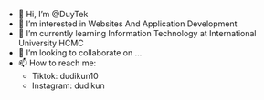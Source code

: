 - 👋 Hi, I’m @DuyTek
- 👀 I’m interested in Websites And Application Development
- 🌱 I’m currently learning Information Technology at International University HCMC
- 💞️ I’m looking to collaborate on ...
- 📫 How to reach me: 
  + Tiktok: dudikun10
  + Instagram: dudikun

<!---
DuyTek/DuyTek is a ✨ special ✨ repository because its `README.md` (this file) appears on your GitHub profile.
You can click the Preview link to take a look at your changes.
--->
